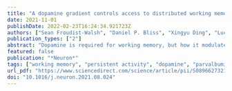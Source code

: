 ```yaml
---
title: "A dopamine gradient controls access to distributed working memory in the large-scale monkey cortex"
date: 2021-11-01
publishDate: 2022-02-23T16:24:34.921723Z
authors: ["Sean Froudist-Walsh", "Daniel P. Bliss", "Xingyu Ding", "Lucija Rapan", "Meiqi Niu", "Kenneth Knoblauch", "Karl Zilles", "Henry Kennedy", "Nicola Palomero-Gallagher", "Xiao-Jing Wang"]
publication_types: ["2"]
abstract: "Dopamine is required for working memory, but how it modulates the large-scale cortex is unknown. Here, we report that dopamine receptor density per neuron, measured by autoradiography, displays a macroscopic gradient along the macaque cortical hierarchy. This gradient is incorporated in a connectome-based large-scale cortex model endowed with multiple neuron types. The model captures an inverted U-shaped dependence of working memory on dopamine and spatial patterns of persistent activity observed in over 90 experimental studies. Moreover, we show that dopamine is crucial for filtering out irrelevant stimuli by enhancing inhibition from dendrite-targeting interneurons. Our model revealed that an activity-silent memory trace can be realized by facilitation of inter-areal connections and that adjusting cortical dopamine induces a switch from this internal memory state to distributed persistent activity. Our work represents a cross-level understanding from molecules and cell types to recurrent circuit dynamics underlying a core cognitive function distributed across the primate cortex."
featured: false
publication: "*Neuron*"
tags: ["working memory", "persistent activity", "dopamine", "parvalbumin", "somatostatin", "VIP", "activity-silent", "calbindin", "calretinin", "short-term synaptic plasticity"]
url_pdf: "https://www.sciencedirect.com/science/article/pii/S0896627321006218"
doi: "10.1016/j.neuron.2021.08.024"
---
```


